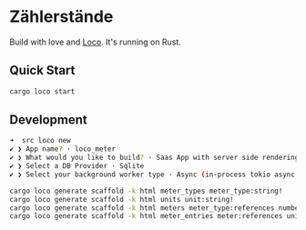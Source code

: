 # Zählerstände

Build with love and [Loco](https://loco.rs). It's running on Rust.


## Quick Start

```sh
cargo loco start
```


## Development

```sh
➜  src loco new
✔ ❯ App name? · loco_meter
✔ ❯ What would you like to build? · Saas App with server side rendering
✔ ❯ Select a DB Provider · Sqlite
✔ ❯ Select your background worker type · Async (in-process tokio async tasks)
```


```sh
cargo loco generate scaffold -k html meter_types meter_type:string!
cargo loco generate scaffold -k html units unit:string!
cargo loco generate scaffold -k html meters meter_type:references number:int! installation_date:date! removal_date:date!
cargo loco generate scaffold -k html meter_entries meter:references unit:references entry:float!
```
